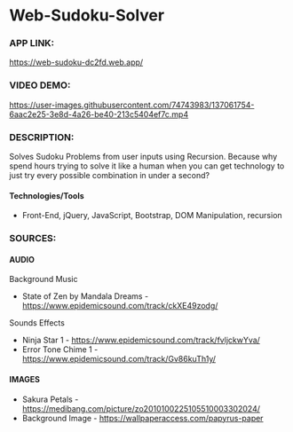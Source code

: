 # Web-Sudoku-Solver

### APP LINK:
https://web-sudoku-dc2fd.web.app/

### VIDEO DEMO:
https://user-images.githubusercontent.com/74743983/137061754-6aac2e25-3e8d-4a26-be40-213c5404ef7c.mp4

### DESCRIPTION:
Solves Sudoku Problems from user inputs using Recursion.
Because why spend hours trying to solve it like a human when you can get technology to just try every possible combination in under a second?

#### Technologies/Tools
- Front-End, jQuery, JavaScript, Bootstrap, DOM Manipulation, recursion

### SOURCES:

#### AUDIO
Background Music
- State of Zen by Mandala Dreams - https://www.epidemicsound.com/track/ckXE49zodg/

Sounds Effects
- Ninja Star 1 - https://www.epidemicsound.com/track/fvljckwYva/
- Error Tone Chime 1 - https://www.epidemicsound.com/track/Gv86kuTh1y/

#### IMAGES
- Sakura Petals - https://medibang.com/picture/zo2010100225105510003302024/
- Background Image - https://wallpaperaccess.com/papyrus-paper
